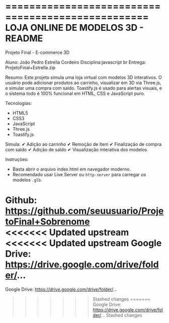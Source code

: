 ==================================================
 LOJA ONLINE DE MODELOS 3D - README
==================================================

Projeto Final - E-commerce 3D

Aluno: João Pedro Estrella Cordeiro
Disciplina:javascript br
Entrega: ProjetoFinal+Estrella.zip

Resumo:
Este projeto simula uma loja virtual com modelos 3D interativos. O usuário pode adicionar produtos ao carrinho, visualizar em 3D via Three.js, e simular uma compra com saldo.
Toastify.js é usado para alertas visuais, e o sistema todo é 100% funcional em HTML, CSS e JavaScript puro.

Tecnologias:
- HTML5
- CSS3
- JavaScript
- Three.js
- Toastify.js

Simula:
✔ Adição ao carrinho
✔ Remoção de item
✔ Finalização de compra com saldo
✔ Adição de saldo
✔ Visualização interativa dos modelos

Instruções:
- Basta abrir o arquivo index.html em navegador moderno.
- Recomendado usar Live Server ou `http-server` para carregar os modelos `.glb`.

Github: https://github.com/seuusuario/ProjetoFinal+Sobrenome  
<<<<<<< Updated upstream
<<<<<<< Updated upstream
Google Drive: https://drive.google.com/drive/folder/...
=======
Google Drive: https://drive.google.com/drive/folder/...
>>>>>>> Stashed changes
=======
Google Drive: https://drive.google.com/drive/folder/...
>>>>>>> Stashed changes
